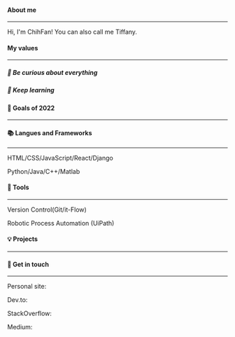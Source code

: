 #### About me
-------------
Hi, I'm ChihFan! You can also call me Tiffany. 

#### My values
-------------
##### 🍏 Be curious about everything

##### 🙌 Keep learning

#### 🔭 Goals of 2022
-------------

#### 📚 Langues and Frameworks
-------------
HTML/CSS/JavaScript/React/Django

Python/Java/C++/Matlab

#### 🔧 Tools
-------------
Version Control(Git/it-Flow)

Robotic Process Automation (UiPath)

#### 💡 Projects
-------------

#### 🔗 Get in touch
-------------
Personal site: 

Dev.to: 

StackOverflow: 

Medium: 
